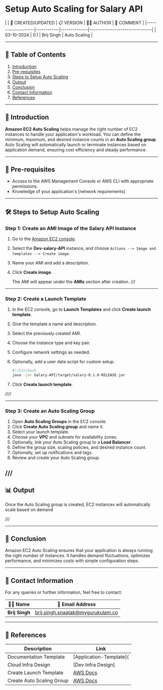 

# Setup Auto Scaling for Salary API



|
| 📅 CREATED/UPDATED | 📋 VERSION | 👨‍💻 AUTHOR | 📝 COMMENT |
|--------------------|------------|--------------|--------------------------------|
| 03-10-2024         | 0.1        | Brij Singh   | Auto Scaling              |


---

## 📑 Table of Contents

1. [Introduction](#Introduction)
2. [Pre-requisites](#Pre-requisites)
3. [Steps to Setup Auto Scaling](#Steps-to-Setup-Auto-Scaling)
4. [Output](#Output)
5. [Conclusion](#Conclusion)
6. [Contact Information](#Contact-Information)
7. [References](#References)

---

## 🌟 Introduction

**Amazon EC2 Auto Scaling** helps manage the right number of EC2 instances to handle your application's workload. You can define the minimum, maximum, and desired instance counts in an **Auto Scaling group**. Auto Scaling will automatically launch or terminate instances based on application demand, ensuring cost efficiency and steady performance.

---

## 🔑 Pre-requisites

- Access to the AWS Management Console or AWS CLI with appropriate permissions.
- Knowledge of your application's [network requirements]
---

## 🛠️ Steps to Setup Auto Scaling

### Step 1: Create an AMI Image of the Salary API Instance

1. Go to the [Amazon EC2 console](https://console.aws.amazon.com/ec2/).
2. Select the **Dev-salary-API** instance, and choose `Actions --> Image and templates --> Create image`.
3. Name your AMI and add a description.
4. Click **Create image**.

   The AMI will appear under the **AMIs** section after creation.
///

---

### Step 2: Create a Launch Template

1. In the EC2 console, go to **Launch Templates** and click **Create launch template**.
2. Give the template a name and description.
3. Select the previously created AMI.
4. Choose the instance type and key pair.
5. Configure network settings as needed.
6. Optionally, add a user data script for custom setup.

   ```bash
   #!/bin/bash
   java -jar Salary-API/target/salary-0.1.0-RELEASE.jar
   ```

7. Click **Create launch template**.

////

---

### Step 3: Create an Auto Scaling Group

1. Open **Auto Scaling Groups** in the EC2 console.
2. Click **Create Auto Scaling group** and name it.
3. Select your launch template.
4. Choose your **VPC** and subnets for availability zones.
5. Optionally, link your Auto Scaling group to a **Load Balancer**.
6. Define the group size, scaling policies, and desired instance count.
7. Optionally, set up notifications and tags.
8. Review and create your Auto Scaling group.

///
---

## 📊 Output

Once the Auto Scaling group is created, EC2 instances will automatically scale based on demand


///

---

## 🎯 Conclusion

Amazon EC2 Auto Scaling ensures that your application is always running the right number of instances. It handles demand fluctuations, optimizes performance, and minimizes costs with simple configuration steps.

---

## 📧 Contact Information

For any queries or further information, feel free to contact:

| 👨‍💻 Name | 📧 Email Address |
|---------------|-------------------------------------|
| **Brij Singh**| brij.singh.snaatak@mygurukulam.co   |
---

## 🔗 References

| Description                               | Link                                                                                                  |
| ----------------------------------------- | ----------------------------------------------------------------------------------------------------- |
| Documentation Template                    | [Application-Template](
| Cloud Infra Design                        | [Dev Infra Design]
| Create Launch Template                    | [AWS Docs](https://docs.aws.amazon.com/AWSEC2/latest/UserGuide/create-launch-template.html) |
| Create Auto Scaling Group                 | [AWS Docs](https://docs.aws.amazon.com/autoscaling/ec2/userguide/create-asg-launch-template.html) |
